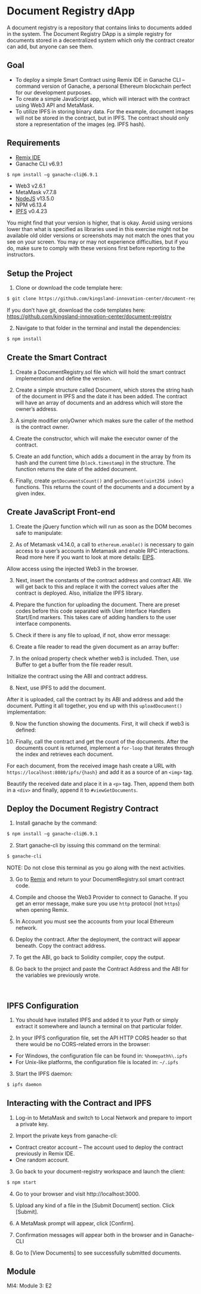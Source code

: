 # Document Registry dApp
A document registry is a repository that contains links to documents added in the system. The Document Registry DApp is a simple registry for documents stored in a decentralized system which only the contract creator can add, but anyone can see them.

## Goal
* To deploy a simple Smart Contract using Remix IDE in Ganache CLI – command version of Ganache, a personal Ethereum blockchain perfect for our development purposes.
* To create a simple JavaScript app, which will interact with the contract using Web3 API and MetaMask.
* To utilize IPFS in storing binary data. For the example, document images will not be stored in the contract, but in IPFS. The contract should only store a representation of the images (eg. IPFS hash).

## Requirements
*	[Remix IDE](https://remix.ethereum.org/)
*	Ganache CLI  v6.9.1
```bash
$ npm install –g ganache-cli@6.9.1
```
*	Web3  v2.6.1
*	MetaMask  v7.7.8
*	[NodeJS](https://nodejs.org/en/download/releases/)  v13.5.0
*	NPM  v6.13.4
*	[IPFS](https://dist.ipfs.io/go-ipfs/v0.4.23)  v0.4.23

You might find that your version is higher, that is okay. Avoid using versions lower than what is specified as libraries used in this exercise might not be available old older versions or screenshots may not match the ones that you see on your screen.
You may or may not experience difficulties, but if you do, make sure to comply with these versions first before reporting to the instructors.

## Setup the Project
1.	Clone or download the code template here:
```bash
$ git clone https://github.com/kingsland-innovation-center/document-registry.git
```
If you don’t have git, download the code templates here:
https://github.com/kingsland-innovation-center/document-registry

2.	Navigate to that folder in the terminal and install the dependencies:
```bash
$ npm install
```

## Create the Smart Contract
1.	Create a DocumentRegistry.sol file which will hold the smart contract implementation and define the version.
 
2.	Create a simple structure called Document, which stores the string hash of the document in IPFS and the date it has been added. The contract will have an array of documents and an address which will store the owner’s address.
 
3.	A simple modifier onlyOwner which makes sure the caller of the method is the contract owner.
 
4.	Create the constructor, which will make the executor owner of the contract.
 
5.	Create an add function, which adds a document in the array by from its hash and the current time (`block.timestamp`) in the structure. The function returns the date of the added document.
 
6.	Finally, create `getDocumentsCount()` and `getDocument(uint256 index)` functions. This returns the count of the documents and a document by a given index.
 
## Create JavaScript Front-end
1.	Create the jQuery function which will run as soon as the DOM becomes safe to manipulate:
 

2.	As of Metamask v4.14.0, a call to `ethereum.enable()` is necessary to gain access to a user’s accounts in Metamask and enable RPC interactions. Read more here if you want to look at more details: [EIPS](https://eips.ethereum.org/EIPS/eip-1102).

Allow access using the injected Web3 in the browser.

3.	Next, insert the constants of the contract address and contract ABI. We will get back to this and replace it with the correct values after the contract is deployed. Also, initialize the IPFS library.

4.	Prepare the function for uploading the document. There are preset codes before this code separated with User Interface Handlers Start/End markers. This takes care of adding handlers to the user interface components.
 
5.	Check if there is any file to upload, if not, show error message:
 
6.	Create a file reader to read the given document as an array buffer:
 
7.	In the onload property check whether web3 is included.
Then, use Buffer to get a buffer from the file reader result.

Initialize the contract using the ABI and contract address.
 
8.	Next, use IPFS to add the document.

After it is uploaded, call the contract by its ABI and address and add the document.
Putting it all together, you end up with this `uploadDocument()` implementation:
 
9.	Now the function showing the documents. First, it will check if web3 is defined:
 
10.	Finally, call the contract and get the count of the documents.
After the documents count is returned, implement a `for-loop` that iterates through the index and retrieves each document.

For each document, from the received image hash create a URL with `https://localhost:8080/ipfs/{hash}` and add it as a source of an `<img>` tag.

Beautify the received date and place it in a `<p>` tag. Then, append them both in a `<div>` and finally, append it to `#viewGetDocuments`.
 
## Deploy the Document Registry Contract

1.	Install ganache by the command:
```bash
$ npm install –g ganache-cli@6.9.1
```

2.	Start ganache-cli by issuing this command on the terminal:
```bash
$ ganache-cli
```
NOTE: Do not close this terminal as you go along with the next activities.

3.	Go to [Remix](remix.ethereum.org) and return to your DocumentRegistry.sol smart contract code.

4.	Compile and choose the Web3 Provider to connect to Ganache. If you get an error message, make sure you use `http` protocol (not `https`) when opening Remix. 

5.	In Account you must see the accounts from your local Ethereum network.

6.	Deploy the contract. After the deployment, the contract will appear beneath. Copy the contract address.

7.	To get the ABI, go back to Solidity compiler, copy the output.
 
8.	Go back to the project and paste the Contract Address and the ABI for the variables we previously wrote.
 
 
## IPFS Configuration
1.	You should have installed IPFS and added it to your Path or simply extract it somewhere and launch a terminal on that particular folder.
 

2.	In your IPFS configuration file, set the API HTTP CORS header so that there would be no CORS-related errors in the browser:
* For Windows, the configuration file can be found in:		 `%homepath%\.ipfs`
* For Unix-like platforms, the configuration file is located in:	 `~/.ipfs`
 

3.	Start the IPFS daemon:
```bash
$ ipfs daemon
```
 
## Interacting with the Contract and IPFS
1.	Log-in to MetaMask and switch to Local Network and prepare to import a private key.

2.	Import the private keys from ganache-cli:
* Contract creator account – The account used to deploy the contract previously in Remix IDE.
*	One random account.
 
3.	Go back to your document-registry workspace and launch the client:
```bash
$ npm start
```

4.	Go to your browser and visit http://localhost:3000.

5.	Upload any kind of a file in the [Submit Document] section. Click [Submit].
 
6.	A MetaMask prompt will appear, click [Confirm].

7.	Confirmation messages will appear both in the browser and in Ganache-CLI
 
8.	Go to [View Documents] to see successfully submitted documents.

## Module
MI4: Module 3: E2
